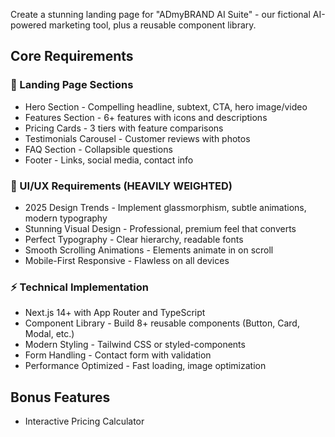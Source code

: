 Create a stunning landing page for "ADmyBRAND AI Suite" - our fictional AI-powered marketing tool, plus a reusable component library.
## Core Requirements
### 🌟 Landing Page Sections
- Hero Section - Compelling headline, subtext, CTA, hero image/video
- Features Section - 6+ features with icons and descriptions
- Pricing Cards - 3 tiers with feature comparisons
- Testimonials Carousel - Customer reviews with photos
- FAQ Section - Collapsible questions
- Footer - Links, social media, contact info
### 🎨 UI/UX Requirements (HEAVILY WEIGHTED)
- 2025 Design Trends - Implement glassmorphism, subtle animations, modern typography
- Stunning Visual Design - Professional, premium feel that converts
- Perfect Typography - Clear hierarchy, readable fonts
- Smooth Scrolling Animations - Elements animate in on scroll
- Mobile-First Responsive - Flawless on all devices
### ⚡ Technical Implementation
- Next.js 14+ with App Router and TypeScript
- Component Library - Build 8+ reusable components (Button, Card, Modal, etc.)
- Modern Styling - Tailwind CSS or styled-components
- Form Handling - Contact form with validation
- Performance Optimized - Fast loading, image optimization
## Bonus Features
- Interactive Pricing Calculator
